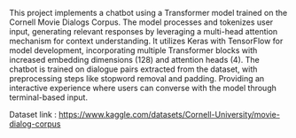 This project implements a chatbot using a Transformer model trained on the Cornell Movie Dialogs Corpus. The model processes and tokenizes user input, generating relevant responses by leveraging a multi-head attention mechanism for context understanding. It utilizes Keras with TensorFlow for model development, incorporating multiple Transformer blocks with increased embedding dimensions (128) and attention heads (4). The chatbot is trained on dialogue pairs extracted from the dataset, with preprocessing steps like stopword removal and padding. Providing an interactive experience where users can converse with the model through terminal-based input.

Dataset link : https://www.kaggle.com/datasets/Cornell-University/movie-dialog-corpus
